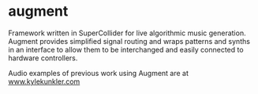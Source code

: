 # augment
Framework written in SuperCollider for live algorithmic music generation.  Augment provides simplified signal routing and wraps patterns and synths in an interface to allow them to be interchanged and easily connected to hardware controllers.

Audio examples of previous work using Augment are at www.kylekunkler.com
